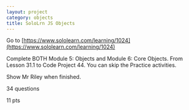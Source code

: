 ```yaml
---
layout: project
category: objects
title: SoloLrn JS Objects
---
```

Go to [https://www.sololearn.com/learning/1024](https://www.sololearn.com/learning/1024)

Complete BOTH Module 5: Objects and Module 6: Core Objects. From Lesson 31.1 to Code Project 44. You can skip the Practice activities.

Show Mr Riley when finished.

34 questions

11 pts
